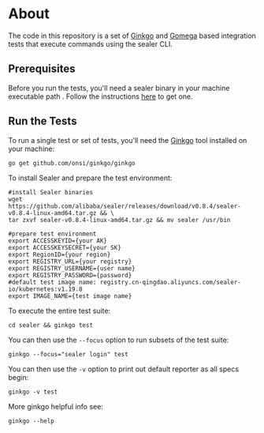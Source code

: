 # About

The code in this repository is a set of [Ginkgo](http://onsi.github.io/ginkgo)
and [Gomega](http://onsi.github.io/gomega) based integration tests that execute commands using the sealer CLI.

## Prerequisites

Before you run the tests, you'll need a sealer binary in your machine executable path . Follow the
instructions [here](https://github.com/alibaba/sealer#readme) to get one.

## Run the Tests

To run a single test or set of tests, you'll need the [Ginkgo](https://github.com/onsi/ginkgo) tool installed on your
machine:

```console
go get github.com/onsi/ginkgo/ginkgo
```

To install Sealer and prepare the test environment:

```console
#install Sealer binaries
wget https://github.com/alibaba/sealer/releases/download/v0.8.4/sealer-v0.8.4-linux-amd64.tar.gz && \
tar zxvf sealer-v0.8.4-linux-amd64.tar.gz && mv sealer /usr/bin

#prepare test environment
export ACCESSKEYID={your AK}
export ACCESSKEYSECRET={your SK}
export RegionID={your region}
export REGISTRY_URL={your registry}
export REGISTRY_USERNAME={user name}
export REGISTRY_PASSWORD={password}
#default test image name: registry.cn-qingdao.aliyuncs.com/sealer-io/kubernetes:v1.19.8
export IMAGE_NAME={test image name}
```

To execute the entire test suite:

```console
cd sealer && ginkgo test
```

You can then use the `--focus` option to run subsets of the test suite:

```console
ginkgo --focus="sealer login" test
```

You can then use the `-v` option to print out default reporter as all specs begin:

```console
ginkgo -v test
```

More ginkgo helpful info see:

```console
ginkgo --help
```
